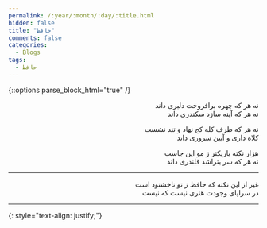 ```yaml
---
permalink: /:year/:month/:day/:title.html
hidden: false
title: "حافظ"
comments: false
categories:
  - Blogs
tags:
  - حافظ
---
```


{::options parse_block_html="true" /}
<div dir='rtl' align='right'>
نه هر که چهره برافروخت دلبری داند<br>
نه هر که آینه سازد سکندری داند

نه هر که طرف کله کج نهاد و تند نشست<br>
کلاه داری و آیین سروری داند

هزار نکته باریکتر ز مو این جاست<br>
نه هر که سر بتراشد قلندری داند

---

غیر از این نکته که حافظ ز تو ناخشنود است<br>
در سراپای وجودت هنری نیست که نیست

---

</div>
{: style="text-align: justify;"}